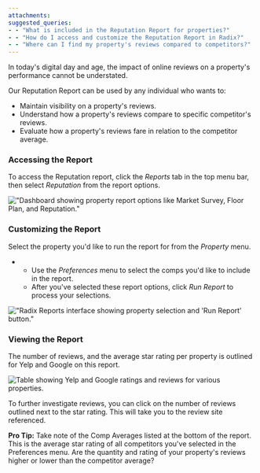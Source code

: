 ```yaml
---
attachments: 
suggested_queries:
- - "What is included in the Reputation Report for properties?"
- - "How do I access and customize the Reputation Report in Radix?"
- - "Where can I find my property's reviews compared to competitors?"
---
```

In today's digital day and age, the impact of online reviews on a property's performance cannot be understated.

Our Reputation Report can be used by any individual who wants to:

+ Maintain visibility on a property's reviews.
+ Understand how a property's reviews compare to specific competitor's reviews.
+ Evaluate how a property's reviews fare in relation to the competitor average.

### Accessing the Report

To access the Reputation report, click the *Reports* tab in the top menu bar, then select *Reputation* from the report options.

!["Dashboard showing property report options like Market Survey, Floor Plan, and Reputation."](attachments/29128208863117.png)

### Customizing the Report

Select the property you'd like to run the report for from the *Property* menu.

* + Use the *Preferences* menu to select the comps you'd like to include in the report.
  + After you've selected these report options, click *Run Report* to process your selections.

!["Radix Reports interface showing property selection and 'Run Report' button."](attachments/15104151505037.png)

### Viewing the Report

The number of reviews, and the average star rating per property is outlined for Yelp and Google on this report.

![Table showing Yelp and Google ratings and reviews for various properties.](attachments/15104041718413.png)

To further investigate reviews, you can click on the number of reviews outlined next to the star rating. This will take you to the review site referenced.

**Pro Tip:** Take note of the Comp Averages listed at the bottom of the report. This is the average star rating of all competitors you've selected in the Preferences menu. Are the quantity and rating of your property's reviews higher or lower than the competitor average?